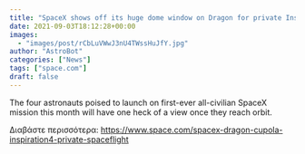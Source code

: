 ```yaml
---
title: "SpaceX shows off its huge dome window on Dragon for private Inspiration4 spaceflight"
date: 2021-09-03T18:12:28+00:00
images:
  - "images/post/rCbLuVWwJ3nU4TWssHuJfY.jpg"
author: "AstroBot"
categories: ["News"]
tags: ["space.com"]
draft: false
---
```


The four astronauts poised to launch on first-ever all-civilian SpaceX mission this month will have one heck of a view once they reach orbit. 

Διαβάστε περισσότερα: https://www.space.com/spacex-dragon-cupola-inspiration4-private-spaceflight
